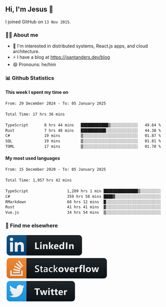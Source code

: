 ## Hi, I'm Jesus 👋

I joined GitHub on `13 Nov 2015`.

<!-- Talking about you -->

### 👨‍💻 About me

- 👦 I'm interested in distributed systems, React.js apps, and cloud architecture.
- ⚡️ I have a blog at <https://jsantanders.dev/blog>
- 😄 Pronouns: he/him

### 📊 Github Statistics

#### This week I spent my time on

<!--START_SECTION:weekly-->

```txt
From: 29 December 2024 - To: 05 January 2025

Total Time: 17 hrs 36 mins

TypeScript       8 hrs 44 mins   ████████████▒░░░░░░░░░░░░   49.64 %
Rust             7 hrs 48 mins   ███████████░░░░░░░░░░░░░░   44.38 %
C#               19 mins         ▒░░░░░░░░░░░░░░░░░░░░░░░░   01.87 %
SQL              19 mins         ▒░░░░░░░░░░░░░░░░░░░░░░░░   01.81 %
TOML             17 mins         ▒░░░░░░░░░░░░░░░░░░░░░░░░   01.70 %
```

<!--END_SECTION:weekly-->

#### My most used languages

<!--START_SECTION:alltime-->

```txt
From: 15 December 2020 - To: 05 January 2025

Total Time: 1,957 hrs 42 mins

TypeScript                 1,209 hrs 1 min ███████████████▒░░░░░░░░░   61.76 %
C#                         359 hrs 58 mins ████▓░░░░░░░░░░░░░░░░░░░░   18.39 %
RMarkdown                  68 hrs 12 mins  █░░░░░░░░░░░░░░░░░░░░░░░░   03.48 %
Rust                       41 hrs 41 mins  ▓░░░░░░░░░░░░░░░░░░░░░░░░   02.13 %
Vue.js                     34 hrs 54 mins  ▒░░░░░░░░░░░░░░░░░░░░░░░░   01.78 %
```

<!--END_SECTION:alltime-->

### 📢 Find me elsewhere

<p>
  <a target="_blank" href="https://linkedin.com/in/jsantanders">
    <img src="https://github.com/jsantanders/jsantanders/blob/master/img/linkedin.svg" alt="LinkedIn" style="vertical-align:top; margin:4px">
  </a>
  
  <a target="_blank" href="https://stackoverflow.com/users/7318331/jesus-santander">
    <img src="https://github.com/jsantanders/jsantanders/blob/master/img/stackoverflow.svg" alt="StackOverflow" style="vertical-align:top; margin:4px">
  </a>
  
  <a target="_blank" href="http://twitter.com/jsantanders">
    <img src="https://github.com/jsantanders/jsantanders/blob/master/img/twitter.svg" alt="Twitter" style="vertical-align:top; margin:4px">
  </a>
</p>
